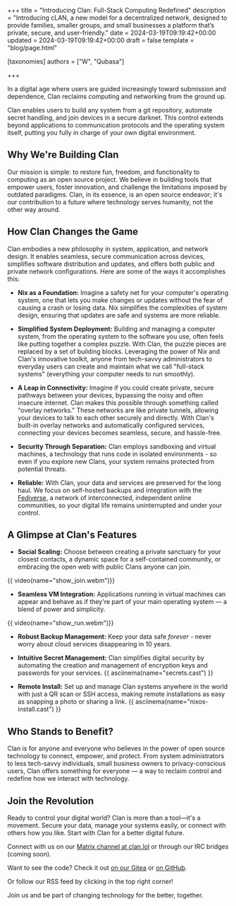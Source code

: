 +++
title = "Introducing Clan: Full-Stack Computing Redefined"
description = "Introducing cLAN, a new model for a decentralized network, designed to provide families, smaller groups, and small businesses a platform that’s private, secure, and user-friendly."
date = 2024-03-19T09:19:42+00:00
updated = 2024-03-19T09:19:42+00:00
draft = false
template = "blog/page.html"

[taxonomies]
authors = ["W", "Qubasa"]

+++

In a digital age where users are guided increasingly toward submission and dependence, Clan reclaims computing and networking from the ground up.

Clan enables users to build any system from a git repository, automate secret handling, and join devices in a secure darknet. This control extends beyond applications to communication protocols and the operating system itself, putting you fully in charge of your own digital environment.

## Why We're Building Clan

Our mission is simple: to restore fun, freedom, and functionality to computing as an open source project. We believe in building tools that empower users, foster innovation, and challenge the limitations imposed by outdated paradigms. Clan, in its essence, is an open source endeavor; it's our contribution to a future where technology serves humanity, not the other way around.

## How Clan Changes the Game
Clan embodies a new philosophy in system, application, and network design. It enables seamless, secure communication across devices, simplifies software distribution and updates, and offers both public and private network configurations. Here are some of the ways it accomplishes this:

- **Nix as a Foundation:** Imagine a safety net for your computer's operating system, one that lets you make changes or updates without the fear of causing a crash or losing data. Nix simplifies the complexities of system design, ensuring that updates are safe and systems are more reliable.

- **Simplified System Deployment:** Building and managing a computer system, from the operating system to the software you use, often feels like putting together a complex puzzle. With Clan, the puzzle pieces are replaced by a set of building blocks. Leveraging the power of Nix and Clan's innovative toolkit, anyone from tech-savvy administrators to everyday users can create and maintain what we call "full-stack systems" (everything your computer needs to run smoothly).

- **A Leap in Connectivity:** Imagine if you could create private, secure pathways between your devices, bypassing the noisy and often insecure internet. Clan makes this possible through something called "overlay networks." These networks are like private tunnels, allowing your devices to talk to each other securely and directly. With Clan's built-in overlay networks and automatically configured services, connecting your devices becomes seamless, secure, and hassle-free.

- **Security Through Separation:** Clan employs sandboxing and virtual machines, a technology that runs code in isolated environments - so even if you explore new Clans, your system remains protected from potential threats.

- **Reliable:** With Clan, your data and services are preserved for the long haul. We focus on self-hosted backups and integration with the [Fediverse](https://de.wikipedia.org/wiki/Fediverse), a network of interconnected, independent online communities, so your digital life remains uninterrupted and under your control.


## A Glimpse at Clan's Features

- **Social Scaling:** Choose between creating a private sanctuary for your closest contacts, a dynamic space for a self-contained community, or embracing the open web with public Clans anyone can join.

{{ video(name="show_join.webm")}}

- **Seamless VM Integration:** Applications running in virtual machines can appear and behave as if they're part of your main operating system — a blend of power and simplicity.

{{ video(name="show_run.webm")}}

- **Robust Backup Management:** Keep your data safe _forever_ - never worry about cloud services disappearing in 10 years.


- **Intuitive Secret Management:** Clan simplifies digital security by automating the creation and management of encryption keys and passwords for your services.
   {{ asciinema(name="secrets.cast") }}

- **Remote Install:** Set up and manage Clan systems anywhere in the world with just a QR scan or SSH access, making remote installations as easy as snapping a photo or sharing a link.
   {{ asciinema(name="nixos-install.cast") }}


## Who Stands to Benefit?

Clan is for anyone and everyone who believes in the power of open source technology to connect, empower, and protect. From system administrators to less tech-savvy individuals, small business owners to privacy-conscious users, Clan offers something for everyone — a way to reclaim control and redefine how we interact with technology.

## Join the Revolution

Ready to control your digital world? Clan is more than a tool—it's a movement. Secure your data, manage your systems easily, or connect with others how you like. Start with Clan for a better digital future.

Connect with us on our [Matrix channel at clan.lol](https://matrix.to/#/!djzOHBBBHnwQkgNgdV:matrix.org?via=blog.clan.lol) or through our IRC bridges (coming soon).

Want to see the code? Check it out [on our Gitea](https://git.clan.lol/clan/clan-core) or [on GitHub](https://github.com/clan-lol/clan-core).

Or follow our RSS feed by clicking in the top right corner!

Join us and be part of changing technology for the better, together.


